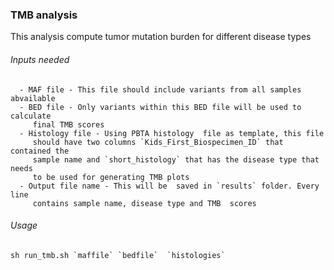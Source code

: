 ### TMB analysis 

This analysis compute tumor mutation burden for different disease types 

###### Inputs needed 
      - MAF file - This file should include variants from all samples abvailable
      - BED file - Only variants within this BED file will be used to calculate
         final TMB scores 
      - Histology file - Using PBTA histology  file as template, this file 
         should have two columns `Kids_First_Biospecimen_ID` that contained the 
         sample name and `short_histology` that has the disease type that needs 
         to be used for generating TMB plots
      - Output file name - This will be  saved in `results` folder. Every line
         contains sample name, disease type and TMB  scores   

###### Usage 
    sh run_tmb.sh `maffile` `bedfile`  `histologies` 

######     